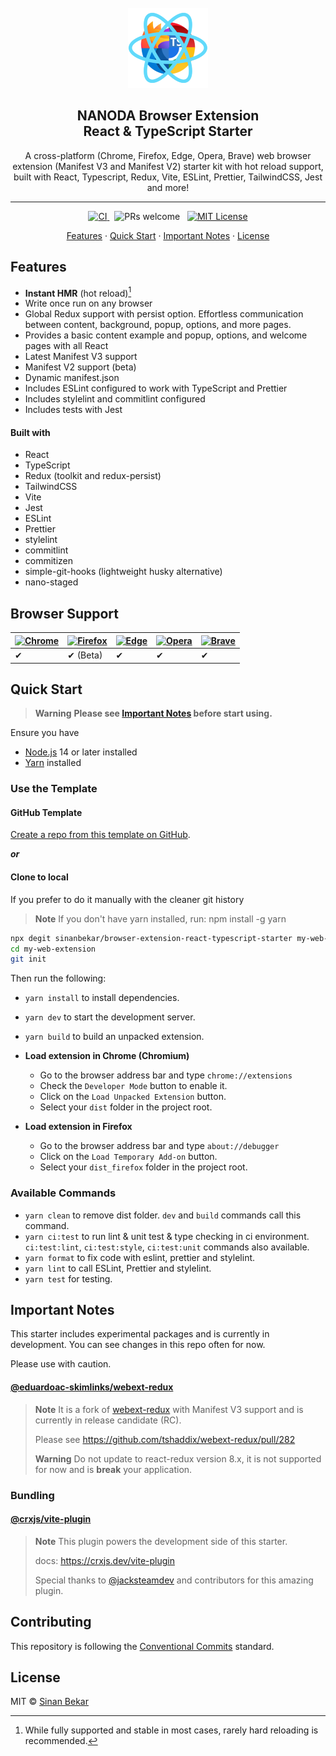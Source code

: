 <div align="center">
  <br>
 <img src="https://raw.githubusercontent.com/sinanbekar/browser-extension-react-typescript-starter/main/public/images/extension_128.png" alt="Browser Extension React & TypeScript Starter" width="128">
  <br>
  <h2>
  NANODA
    Browser Extension <br>
    React & TypeScript Starter
    <br>
  </h2>
</div>

<p align="center">A cross-platform (Chrome, Firefox, Edge, Opera, Brave) web browser extension (Manifest V3 and Manifest V2) starter kit with hot reload support, built with React, Typescript, Redux, Vite, ESLint, Prettier, TailwindCSS, Jest and more! </p>
<hr />

<div align="center" >
  <a href="https://github.com/sinanbekar/browser-extension-react-typescript-starter/actions">
    <img src="https://github.com/sinanbekar/browser-extension-react-typescript-starter/actions/workflows/ci.yml/badge.svg" alt="CI">
  </a>
    &nbsp;
  <a>
    <img src="https://img.shields.io/badge/PRs-welcome-brightgreen.svg" alt="PRs welcome">
  </a>
    &nbsp;
  <a href="https://github.com/sinanbekar/browser-extension-react-typescript-starter/blob/main/LICENSE">
    <img src="https://img.shields.io/apm/l/atomic-design-ui.svg" alt="MIT License">
  </a>

</div>

<p align="center">
  <a href="#features">Features</a> ·
  <a href="#quick-start">Quick Start</a> ·
  <a href="#important-notes">Important Notes</a> ·
  <a href="#license">License</a>
</p>

## Features

- **Instant HMR** (hot reload)[^1]
- Write once run on any browser
- Global Redux support with persist option. Effortless communication between content, background, popup, options, and more pages.
- Provides a basic content example and popup, options, and welcome pages with all React
- Latest Manifest V3 support
- Manifest V2 support (beta)
- Dynamic manifest.json
- Includes ESLint configured to work with TypeScript and Prettier
- Includes stylelint and commitlint configured
- Includes tests with Jest

#### Built with

- React
- TypeScript
- Redux (toolkit and redux-persist)
- TailwindCSS
- Vite
- Jest
- ESLint
- Prettier
- stylelint
- commitlint
- commitizen
- simple-git-hooks (lightweight husky alternative)
- nano-staged

[^1]: While fully supported and stable in most cases, rarely hard reloading is recommended.

## Browser Support

| [![Chrome](https://raw.github.com/alrra/browser-logos/master/src/chrome/chrome_48x48.png)](/) | [![Firefox](https://raw.github.com/alrra/browser-logos/master/src/firefox/firefox_48x48.png)](/) | [![Edge](https://raw.github.com/alrra/browser-logos/master/src/edge/edge_48x48.png)](/) | [![Opera](https://raw.github.com/alrra/browser-logos/master/src/opera/opera_48x48.png)](/) | [![Brave](https://raw.github.com/alrra/browser-logos/master/src/brave/brave_48x48.png)](/) |
| --------------------------------------------------------------------------------------------- | ------------------------------------------------------------------------------------------------ | --------------------------------------------------------------------------------------- | ------------------------------------------------------------------------------------------ | ------------------------------------------------------------------------------------------ |
| ✔                                                                                             | ✔ (Beta)                                                                                         | ✔                                                                                       | ✔                                                                                          | ✔                                                                                          |

## Quick Start

> **Warning** **Please see [Important Notes](#important-notes) before start using.**

Ensure you have

- [Node.js](https://nodejs.org) 14 or later installed
- [Yarn](https://yarnpkg.com) installed

### Use the Template

#### GitHub Template

[Create a repo from this template on GitHub](https://github.com/sinanbekar/browser-extension-react-typescript-starter/generate).

**_or_**

#### Clone to local

If you prefer to do it manually with the cleaner git history

> **Note** If you don't have yarn installed, run: npm install -g yarn

```bash
npx degit sinanbekar/browser-extension-react-typescript-starter my-web-extension
cd my-web-extension
git init
```

Then run the following:

- `yarn install` to install dependencies.
- `yarn dev` to start the development server.
- `yarn build` to build an unpacked extension.

- **Load extension in Chrome (Chromium)**

  - Go to the browser address bar and type `chrome://extensions`
  - Check the `Developer Mode` button to enable it.
  - Click on the `Load Unpacked Extension` button.
  - Select your `dist` folder in the project root.

- **Load extension in Firefox**

  - Go to the browser address bar and type `about://debugger`
  - Click on the `Load Temporary Add-on` button.
  - Select your `dist_firefox` folder in the project root.

### Available Commands

- `yarn clean` to remove dist folder. `dev` and `build` commands call this command.
- `yarn ci:test` to run lint & unit test & type checking in ci environment. `ci:test:lint`, `ci:test:style`, `ci:test:unit` commands also available.
- `yarn format` to fix code with eslint, prettier and stylelint.
- `yarn lint` to call ESLint, Prettier and stylelint.
- `yarn test` for testing.

## Important Notes

This starter includes experimental packages and is currently in development. You can see changes in this repo often for now.

Please use with caution.

#### [@eduardoac-skimlinks/webext-redux](https://github.com/eduardoacskimlinks/webext-redux)

> **Note** It is a fork of [webext-redux](https://github.com/tshaddix/webext-redux) with Manifest V3 support and is currently in release candidate (RC).
>
> Please see https://github.com/tshaddix/webext-redux/pull/282
>
> **Warning** Do not update to react-redux version 8.x, it is not supported for now and is **break** your application.

### Bundling

#### [@crxjs/vite-plugin](https://github.com/crxjs/chrome-extension-tools)

> **Note** This plugin powers the development side of this starter.
>
> docs: https://crxjs.dev/vite-plugin
>
> Special thanks to [@jacksteamdev](https://github.com/jacksteamdev) and contributors for this amazing plugin.

## Contributing

This repository is following the [Conventional Commits](https://www.conventionalcommits.org/en/v1.0.0/) standard.

## License

MIT © [Sinan Bekar](https://sinan.engineer)
